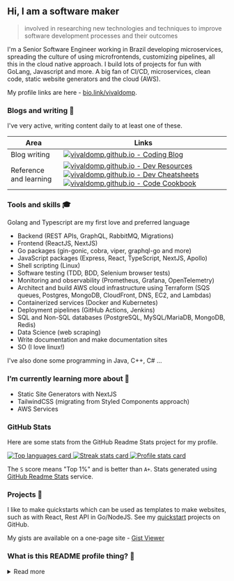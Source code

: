 ## Hi, I am a software maker
> involved in researching new technologies and techniques to improve software development processes and their outcomes

I'm a Senior Software Engineer working in Brazil developing microservices, spreading the culture of using microfrontends, customizing pipelines, all this in the cloud native approach. I build lots of projects for fun with GoLang, Javascript and more. A big fan of CI/CD, microservices, clean code, static website generators and the cloud (AWS).

My profile links are here - [bio.link/vivaldomp](https://bio.link/vivaldomp).

### Blogs and writing 📜 

I've very active, writing content daily to at least one of these.

Area | Links
---  | ---
Blog writing | [![vivaldomp.github.io - Coding Blog](https://img.shields.io/badge/vivaldomp.github.io-Coding_Blog-2bbc8a)](https://vivaldomp.github.io/coding-blog/)
Reference and learning | [![vivaldomp.github.io - Dev Resources](https://img.shields.io/badge/vivaldomp.github.io-Dev_Resources-2bbc8a)](https://vivaldomp.github.io/dev-resources/) [![vivaldomp.github.io - Dev Cheatsheets](https://img.shields.io/badge/vivaldomp.github.io-Dev_Cheatsheets-2bbc8a)](https://vivaldomp.github.io/dev-cheatsheets/) [![vivaldomp.github.io - Code Cookbook](https://img.shields.io/badge/vivaldomp.github.io-Code_Cookbook-2bbc8a)](https://vivaldomp.github.io/code-cookbook/)

### Tools and skills 🎓

Golang and Typescript are my first love and preferred language

- Backend (REST APIs, GraphQL, RabbitMQ, Migrations)
- Frontend (ReactJS, NextJS)
- Go packages (gin-gonic, cobra, viper, graphql-go and more)
- JavaScript packages (Express, React, TypeScript, NextJS, Apollo)
- Shell scripting (Linux)
- Software testing (TDD, BDD, Selenium browser tests)
- Monitoring and observability (Prometheus, Grafana, OpenTelemetry)
- Architect and build AWS cloud infrastructure using Terraform (SQS queues, Postgres, MongoDB, CloudFront, DNS, EC2, and Lambdas)
- Containerized services (Docker and Kubernetes)
- Deployment pipelines (GitHub Actions, Jenkins)
- SQL and Non-SQL databases (PostgreSQL, MySQL/MariaDB, MongoDB, Redis)
- Data Science (web scraping)
- Write documentation and make documentation sites 
- SO (I love linux!)

I've also done some programming in Java, C++, C# ...


### I’m currently learning more about 🌱

- Static Site Generators with NextJS
- TailwindCSS (migrating from Styled Components approach)
- AWS Services

### GitHub Stats

Here are some stats from the GitHub Readme Stats project for my profile.

<a href="https://github.com/vivaldomp" alt="Go to GitHub profile">
    <img src="https://github-readme-stats.vercel.app/api/top-langs/?username=vivaldomp&title_color=ffffff&text_color=c9cacc&icon_color=2bbc8a&bg_color=1d1f21"
        alt="Top languages card" />
    <img src="https://github-readme-streak-stats.herokuapp.com/?user=vivaldomp" alt="Streak stats card" />
    <img src="https://github-readme-stats.vercel.app/api?username=vivaldomp&show_icons=true&title_color=ffffff&text_color=c9cacc&icon_color=2bbc8a&bg_color=1d1f21" alt="Profile stats card" />
</a>

The `S` score means "Top 1%" and is better than `A+`. Stats generated using [GitHub Readme Stats](https://github.com/anuraghazra/github-readme-stats) service.


### Projects 💼

I like to make quickstarts which can be used as templates to make websites, such as with React, Rest API in Go/NodeJS. See my [quickstart](https://github.com/vivaldomp?tab=repositories&q=quickstart&type=&language=) projects on GitHub.

My gists are available on a one-page site - [Gist Viewer](https://vivaldomp.github.io/gist-viewer/)


### What is this README profile thing? 🤔

<details>
<summary>Read more</summary>
     
This page you are reading is a profile readme. Around July 2020, GitHub made this a public feature.

To make one, create a repo named after your username (matching case exactly) and create a `README.md` file in it. Then go to your GitHub profile and you'll see your README appear there ✨.

- [vivaldomp/vivaldomp](https://github.com/vivaldomp/vivaldomp/) repo where this README lives
- GitHub topic: [profile-readme](https://github.com/topics/profile-readme)
- Tutorial: [How To Create A GitHub Profile README](https://www.aboutmonica.com/blog/how-to-create-a-github-profile-readme)

</details>
